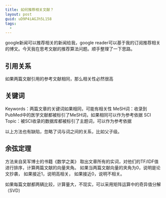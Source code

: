 ```yaml
---
title: 如何推荐相关文献？
layout: post
guid: uD9P4iAGJh5L158
tags:
  - 
---
```


google新闻可以推荐相关的新闻给我，google reader可以基于我的订阅推荐相关的博文。今天我在思考文献的推荐算法问题。顺手整理了一下思路。

## 引用关系

如果两篇文献引用的参考文献相同，那么相关性必然很高

## 关键词

Keywords：两篇文章的关键词如果相同，可能有相关性
MeSH词：收录到PubMed中的医学文献都被标引了MeSH词，如果相同可以作为参考依据
SCI Topic：被SCI收录的数据库都被标引了主题词，可以作为参考依据

以上方法也有缺陷，忽略了词与词之间的关系，比如父子级。

## 余弦定理

方法来自吴军博士的书籍《数学之美》
取出文章所有的实词，对他们的TF/IDF值进行排序，计算两篇文献的向量夹角。
如果当两篇文献向量的夹角为0，说明是论文抄袭，
如果接近1，说明高相关，
如果接近0，说明不相关。

如果每篇文献都两辆比较，计算量大，不现实，可以采用矩阵运算中的奇异值分解（SVD）